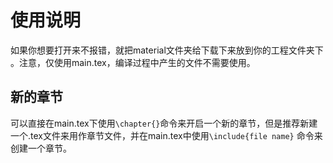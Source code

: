 # 使用说明
如果你想要打开来不报错，就把material文件夹给下载下来放到你的工程文件夹下 。注意，仅使用main.tex，编译过程中产生的文件不需要使用。
## 新的章节
可以直接在main.tex下使用`\chapter{}`命令来开启一个新的章节，但是推荐新建一个.tex文件来用作章节文件，并在main.tex中使用`\include{file name}`  命令来
创建一个章节。
